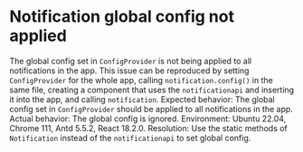 # Notification global config not applied

The global config set in `ConfigProvider` is not being applied to all notifications in the app. This issue can be reproduced by setting `ConfigProvider` for the whole app, calling `notification.config()` in the same file, creating a component that uses the `notificationapi` and inserting it into the app, and calling `notification`.
Expected behavior: The global config set in `ConfigProvider` should be applied to all notifications in the app.
Actual behavior: The global config is ignored.
Environment: Ubuntu 22.04, Chrome 111, Antd 5.5.2, React 18.2.0.
Resolution: Use the static methods of `Notification` instead of the `notificationapi` to set global config.

